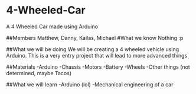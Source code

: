# 4-Wheeled-Car
A 4 Wheeled Car made using Arduino

##Members
Matthew, Danny, Kailas, Michael
#What we know
Nothing :p

##What we will be doing
We will be creating a 4 wheeled vehicle using Arduino. This is a very entry project that will lead to more advanced things

##Materials
-Arduino
-Chassis
-Motors
-Battery
-Wheels
-Other things (not determined, maybe Tacos)

##What we will learn
-Arduino (lol)
-Mechanical engineering of a car
